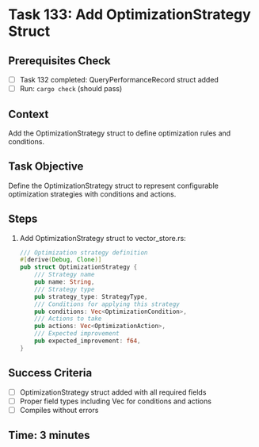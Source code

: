 # Task 133: Add OptimizationStrategy Struct

## Prerequisites Check
- [ ] Task 132 completed: QueryPerformanceRecord struct added
- [ ] Run: `cargo check` (should pass)

## Context
Add the OptimizationStrategy struct to define optimization rules and conditions.

## Task Objective
Define the OptimizationStrategy struct to represent configurable optimization strategies with conditions and actions.

## Steps
1. Add OptimizationStrategy struct to vector_store.rs:
   ```rust
   /// Optimization strategy definition
   #[derive(Debug, Clone)]
   pub struct OptimizationStrategy {
       /// Strategy name
       pub name: String,
       /// Strategy type
       pub strategy_type: StrategyType,
       /// Conditions for applying this strategy
       pub conditions: Vec<OptimizationCondition>,
       /// Actions to take
       pub actions: Vec<OptimizationAction>,
       /// Expected improvement
       pub expected_improvement: f64,
   }
   ```

## Success Criteria
- [ ] OptimizationStrategy struct added with all required fields
- [ ] Proper field types including Vec for conditions and actions
- [ ] Compiles without errors

## Time: 3 minutes
